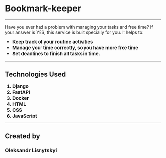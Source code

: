 # Bookmark-keeper
<hr>
Have you ever had a problem with managing your tasks 
and free time? If your answer is YES, this service is built specially for you.
It helps to:
<ul>
<li>
Keep track of your routine activities
</li>
<li>
Manage your time correctly, so you have more free time  
</li>
<li>
Set deadlines to finish all tasks in time.
</li>
</ul>

<hr>
<h2> Technologies Used </h2>
<ol>
<li>
Django
</li>
<li>
FastAPI
</li>
<li>
Docker
</li>
<li>
HTML
</li>
<li>
CSS
</li>
<li>
JavaScript
</li>
</ol>

<style>
li{
font-weight: bold;
font-size: 15px;
}
</style>

<hr>
<h2> Created by</h2>
<h3>Oleksandr Lisnytskyi</h3>
